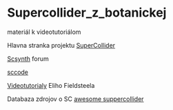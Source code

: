 # Supercollider_z_botanickej

materiál k videotutoriálom

Hlavna stranka projektu [SuperCollider](https://supercollider.github.io/)

[Scsynth](https://scsynth.org/) forum

[sccode](http://sccode.org/)


[Videotutorialy](https://www.youtube.com/watch?v=yRzsOOiJ_p4&list=PLPYzvS8A_rTaNDweXe6PX4CXSGq4iEWYC) Eliho Fieldsteela


Databaza zdrojov o SC
[awesome suppercollider](https://github.com/madskjeldgaard/awesome-supercollider)
